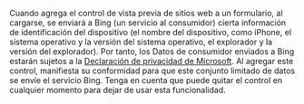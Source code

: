 Cuando agrega el control de vista previa de sitios web a un formulario, al cargarse, se enviará a Bing (un servicio al consumidor) cierta información de identificación del dispositivo (el nombre del dispositivo, como iPhone, el sistema operativo y la versión del sistema operativo, el explorador y la versión del explorador). Por tanto, los Datos de consumidor enviados a Bing estarán sujetos a la [Declaración de privacidad de Microsoft](http://go.microsoft.com/fwlink/p/?LinkID=521839). Al agregar este control, manifiesta su conformidad para que este conjunto limitado de datos se envíe el servicio Bing. Tenga en cuenta que puede quitar el control en cualquier momento para dejar de usar esta funcionalidad.